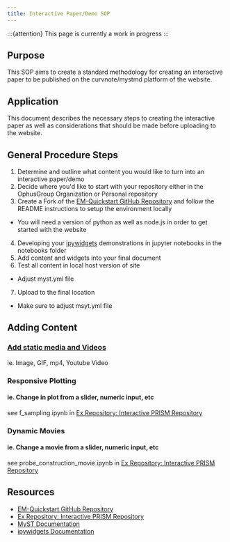 ```yaml
---
title: Interactive Paper/Demo SOP
---
```


:::{attention}
This page is currently a work in progress
:::

## Purpose

This SOP aims to create a standard methodology for creating an interactive paper to be published on the curvnote/mystmd
platform of the website.

## Application

This document describes the necessary steps to creating the interactive paper as well as considerations that should be made
before uploading to the website.

## General Procedure Steps

1. Determine and outline what content you would like to turn into an interactive paper/demo
2. Decide where you'd like to start with your repository either in the OphusGroup Organization or Personal repository
3. Create a Fork of the [EM-Quickstart GitHub Repository](https://github.com/msa-em/em-quickstart) and follow the README instructions to setup the environment locally

- You will need a version of python as well as node.js in order to get started with the website

4. Developing your [ipywidgets](https://ipywidgets.readthedocs.io/en/stable/) demonstrations in jupyter notebooks in the notebooks folder
5. Add content and widgets into your final document
6. Test all content in local host version of site

- Adjust myst.yml file

7. Upload to the final location

- Make sure to adjust msyt.yml file

## Adding Content

### [Add static media and Videos](https://mystmd.org/guide/figures)

ie. Image, GIF, mp4, Youtube Video

### Responsive Plotting

#### ie. Change in plot from a slider, numeric input, etc

see f_sampling.ipynb in [Ex Repository: Interactive PRISM Repository](https://github.com/ophusgroup/interactive-prism)

### Dynamic Movies

#### ie. Change a movie from a slider, numeric input, etc

see probe_construction_movie.ipynb in [Ex Repository: Interactive PRISM Repository](https://github.com/ophusgroup/interactive-prism)

## Resources

- [EM-Quickstart GitHub Repository](https://github.com/msa-em/em-quickstart)
- [Ex Repository: Interactive PRISM Repository](https://github.com/ophusgroup/interactive-prism)
- [MyST Documentation](https://mystmd.org/guide/typography)
- [ipywidgets Documentation](https://ipywidgets.readthedocs.io/en/stable/)
